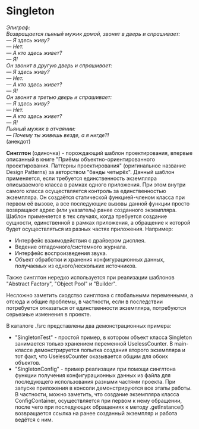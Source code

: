 # Singleton 

*Эпиграф:<br>
Возвращается пьяный мужик домой, звонит в дверь и спрашивает:<br>
 — Я здесь живу?<br>
 — Нет.<br>
 — А кто здесь живет?<br>
 — Я!<br>
Он звонит в другую дверь и спрашивает:<br>
 — Я здесь живу?<br>
 — Нет.<br>
 — А кто здесь живет?<br>
 — Я!<br>
Он звонит в третью дверь и спрашивает:<br>
 — Я здесь живу?<br>
 — Нет.<br>
 — А кто здесь живет?<br>
 — Я!<br>
Пьяный мужик в отчаянии:<br>
 — Почему ты живешь везде, а я нигде?!*<br>(анекдот)<br>

**Синглтон** (одиночка) - порождающий шаблон проектирования, впервые описанный в книге "Приёмы объектно-ориентированного проектирования. Паттерны проектирования" (оригинальное название Design Patterns) за авторством "банды четырёх". 
Данный шаблон применяется, если требуется единственность экземпляра описываемого класса в рамках одного приложения. При этом внутри самого класса осуществляется контроль за единственностью экземпляра. Он создаётся статической функцией-членом класса при первом её вызове, а все последующие вызовы данной функции просто возвращают адрес (или указатель) ранее созданного экземпляра.<br>
Шаблон применяется в тех случаях, когда требуется создание сущности, единственной в рамках приложения, а обращение к которой будет осуществляться из разных частях приложения. Например:

* Интерфейс взаимодействия с драйвером дисплея.
* Ведение отладочного/системного журнала.
* Интерфейс воспроизведения звука.
* Объект обработки и хранения конфигурационных данных, получаемых из одного/нескольких источников.

Также синглтон нередко используется при реализации шаблонов "Abstract Factory", "Object Pool" и "Builder".

Несложно заметить сходство синглтона с глобальными переменными, а отсюда и общие проблемы, в частности, если в последствии потребуется отказаться от единственности экземпляра, потребуются серьезные изменения в проекте.

В каталоге ./src представлены два демонстрационных примера: 


* "SingletonTest" - простой пример, в котором объект класса Singleton занимается только хранением переменной UselessCounter. В main-классе демонстрируется попытка создания второго экземпляра и тот факт, что UselessCounter оказывается общим для обоих объектов.
* "SingletonConfig" - пример реализации при помощи синглтона функции получения конфигурационных данных из файла для последующего использования разными частями проекта. При запуске приложения в консоли демонстрируются все этапы работы. В частности, можно заметить, что создание экземпляра класса ConfigContainer, осуществляется при первом к нему обращении, после чего при последующих обращениях к методу .getInstance() возвращается ссылка на ранее созданный экземпляр и работа ведётся с ним.